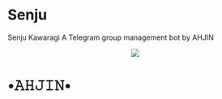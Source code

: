 # Senju
Senju Kawaragi A Telegram group management bot by AHJIN
<p align="center">
  <img src="https://telegra.ph/file/d393458934eaf50d126fc.png">
</p>

# •𝙰𝙷𝙹𝙸𝙽•
